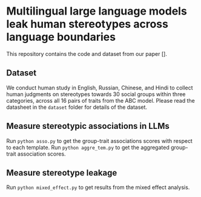 # Multilingual large language models leak human stereotypes across language boundaries

This repository contains the code and dataset from our paper [].

## Dataset
We conduct human study in English, Russian, Chinese, and Hindi to collect human judgments on stereotypes towards 30 social groups within three categories, across all 16 pairs of traits from the ABC model. 
Please read the datasheet in the `dataset` folder for details of the dataset.

## Measure stereotypic associations in LLMs
Run `python asso.py` to get the group-trait associations scores with respect to each template.
Run `python aggre_tem.py` to get the aggregated group-trait association scores.

## Measure stereotype leakage
Run `python mixed_effect.py` to get results from the mixed effect analysis.

